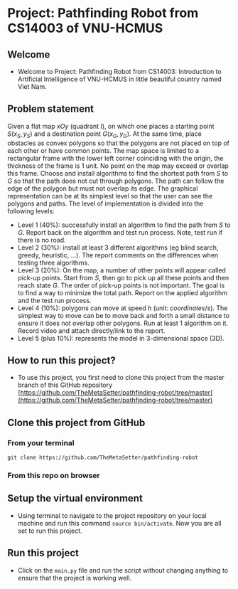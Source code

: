 # Project: Pathfinding Robot from CS14003 of VNU-HCMUS
## Welcome
- Welcome to Project: Pathfinding Robot from CS14003: Introduction to Artificial Intelligence of VNU-HCMUS in little beautiful country named Viet Nam.

## Problem statement
Given a flat map $xOy$ (quadrant $I$), on which one places a starting point $S(x_S,y_S)$ and a destination point $G(x_G,y_G)$. At the same time, place obstacles as convex polygons so that the polygons are not placed on top of each other or have common points. The map space is limited to a rectangular frame with the lower left corner coinciding with the origin, the thickness of the frame is 1 unit. No point on the map may exceed or overlap this frame.
Choose and install algorithms to find the shortest path from $S$ to $G$ so that the path does not cut through polygons. The path can follow the edge of the polygon but must not overlap its edge. The graphical representation can be at its simplest level so that the user can see the polygons and paths.
The level of implementation is divided into the following levels:
- Level 1 (40%): successfully install an algorithm to find the path from $S$ to $G$. Report back on the algorithm and test run process. Note, test run if there is no road.
- Level 2 (30%): install at least 3 different algorithms (eg blind search, greedy, heuristic, ...). The report comments on the differences when testing three algorithms.
- Level 3 (20%): On the map, a number of other points will appear called pick-up points. Start from $S$, then go to pick up all these points and then reach state $G$. The order of pick-up points is not important. The goal is to find a way to minimize the total path. Report on the applied algorithm and the test run process.
- Level 4 (10%): polygons can move at speed $h$ (unit: $coordinates/s$). The simplest way to move can be to move back and forth a small distance to ensure it does not overlap other polygons. Run at least 1 algorithm on it. Record video and attach directly/link to the report.
- Level 5 (plus 10%): represents the model in 3-dimensional space (3D).

## How to run this project?
- To use this project, you first need to clone this project from the master branch of this GitHub repository [https://github.com/TheMetaSetter/pathfinding-robot/tree/master](https://github.com/TheMetaSetter/pathfinding-robot/tree/master)
## Clone this project from GitHub
### From your terminal
```git clone https://github.com/TheMetaSetter/pathfinding-robot```
### From this repo on browser

## Setup the virtual environment
- Using terminal to navigate to the project repository on your local machine and run this command ```source bin/activate```. Now you are all set to run this project.
## Run this project
- Click on the ```main.py``` file and run the script without changing anything to ensure that the project is working well.
